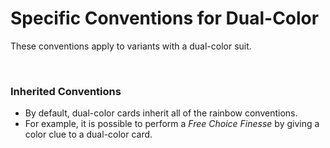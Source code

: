 # Specific Conventions for Dual-Color

These conventions apply to variants with a dual-color suit.

<br />

### Inherited Conventions

- By default, dual-color cards inherit all of the rainbow conventions.
- For example, it is possible to perform a *Free Choice Finesse* by giving a color clue to a dual-color card.
